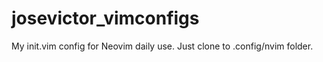 # josevictor_vimconfigs
My init.vim config for Neovim daily use. Just clone to .config/nvim folder.
